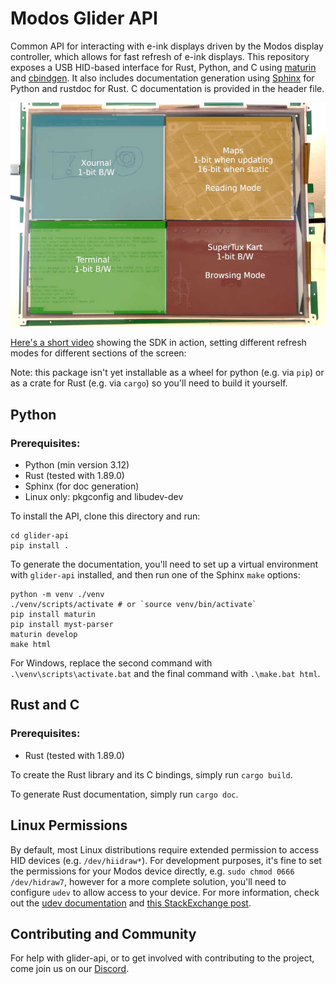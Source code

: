 # Modos Glider API

Common API for interacting with e-ink displays driven by the Modos display
controller, which allows for fast refresh of e-ink displays. This repository
exposes a USB HID-based interface for Rust, Python, and C using 
[maturin](https://www.maturin.rs/) and 
[cbindgen](https://github.com/mozilla/cbindgen). It also includes documentation
generation using [Sphinx](https://www.sphinx-doc.org/) for Python and rustdoc for Rust. C documentation is provided in the header file.

[![Video of SDK in action](images/glider-api-overlay-example-1.jpg)](https://www.youtube.com/watch?v=AoDYEZE7gDA)

[Here's a short video](https://www.youtube.com/watch?v=AoDYEZE7gDA)  showing the SDK in action, setting different refresh modes for different sections of the screen:

Note: this package isn't yet installable as a wheel for python (e.g. via `pip`)
or as a crate for Rust (e.g. via `cargo`) so you'll need to build it yourself.

## Python 

### Prerequisites:
- Python (min version 3.12)
- Rust (tested with 1.89.0)
- Sphinx (for doc generation)
- Linux only: pkgconfig and libudev-dev

To install the API, clone this directory and run:
```shell
cd glider-api
pip install .
```

To generate the documentation, you'll need to set up a virtual environment with `glider-api` installed, and then run one of the Sphinx `make` options:
```shell
python -m venv ./venv
./venv/scripts/activate # or `source venv/bin/activate`
pip install maturin
pip install myst-parser
maturin develop
make html
```

For Windows, replace the second command with `.\venv\scripts\activate.bat` and the final command with `.\make.bat html`.

## Rust and C

### Prerequisites:
- Rust (tested with 1.89.0)

To create the Rust library and its C bindings, simply run `cargo build`. 

To generate Rust documentation, simply run `cargo doc`.

## Linux Permissions

By default, most Linux distributions require extended permission to access HID devices (e.g. `/dev/hiidraw*`). For development purposes, it's fine to set the permissions for your Modos device directly, e.g. `sudo chmod 0666 /dev/hidraw7`, however for a more complete solution, you'll need to configure `udev` to allow access to your device. For more information, check out the [udev documentation](https://www.kernel.org/pub/linux/utils/kernel/hotplug/udev/udev.html) and [this StackExchange post](https://askubuntu.com/questions/15570/configure-udev-to-change-permissions-on-usb-hid-device).

## Contributing and Community

For help with glider-api, or to get involved with contributing to the project, come join us on our [Discord](https://discord.gg/6ktE6VxSyh).
